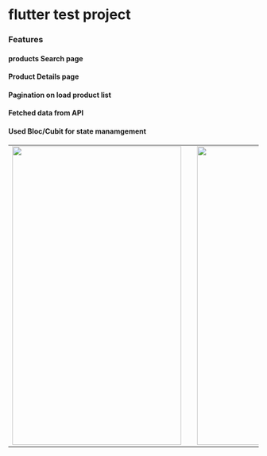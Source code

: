 # flutter test project

<h3> Features </h3>
         <h4>products Search page</h4> 
         <h4>Product Details page</h4>
         <h4>Pagination on load product list</h4>
         <h4>Fetched data from API</h4>
         <h4>Used Bloc/Cubit for state manamgement</h4>


 
<table>
<tr>
<td> 
<img src="https://user-images.githubusercontent.com/90932124/220845260-feda6add-27a1-48ac-be31-46aaa48a4b79.jpg" width="340" height="600"/>
</td>
<td>        </td>
<td><img src="https://user-images.githubusercontent.com/90932124/220845394-f36179a9-33fc-440e-9cce-fe2dd0505251.jpg"  width="340" height="600"/></td>
<td>        </td>
<td><img src="https://user-images.githubusercontent.com/90932124/220845471-688ba641-cc1e-47e0-ada8-9bc699e452a5.jpg"  width="340" height="600"/></td>

</table>
